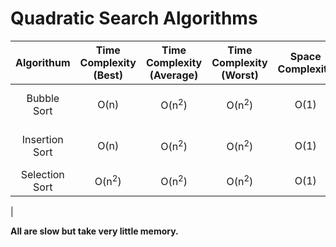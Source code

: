 # Quadratic Search Algorithms 
|Algorithum|Time<br>Complexity<br>(Best)|Time<br>Complexity<br>(Average)|Time<br>Complexity<br>(Worst)|Space<br>Complexity|Use|
|:-:|:-:|:-:|:-:|:-:|:-:|
|Bubble Sort|O(n)|O(n<sup>2</sup>)|O(n<sup>2</sup>)|O(1)|Nearly<br>Sorted Data|
|Insertion Sort|O(n)|O(n<sup>2</sup>)|O(n<sup>2</sup>)|O(1)|Nearly<br>Sorted Data|
|Selection Sort|O(n<sup>2</sup>)|O(n<sup>2</sup>)|O(n<sup>2</sup>)|O(1)|None|
|

<b>All are slow but take very little memory.</b>

